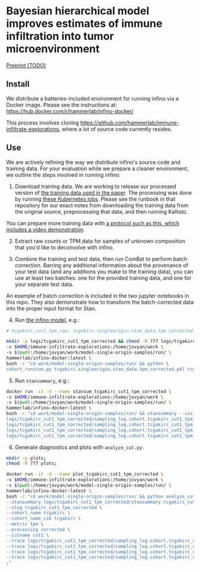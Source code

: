 # Bayesian hierarchical model improves estimates of immune infiltration into tumor microenvironment

[Preprint (TODO)](#)

## Install

We distribute a batteries-included environment for running infino via a Docker image. Please see the instructions at: https://hub.docker.com/r/hammerlab/infino-docker/

This process involves cloning https://github.com/hammerlab/immune-infiltrate-explorations, where a lot of source code currently resides.

## Use

We are actively refining the way we distribute infino's source code and training data. For your evaluation while we prepare a cleaner environment, we outline the steps involved in running infino:

1. Download training data. We are working to release our processed version of [the training data used in the paper](https://www.nature.com/articles/sdata201551). The processing was done by running [these Kubernetes jobs](https://github.com/hammerlab/infiltrate-rnaseq-pipeline/). Please see the runbook in that repository for our exact notes from downloading the training data from the original source, preprocessing that data, and then running Kallisto.

You can prepare more training data with [a protocol such as this, which includes a video demonstration](https://www.ncbi.nlm.nih.gov/pmc/articles/PMC3144656/).

2. Extract raw counts or TPM data for samples of unknown composition that you'd like to deconvolve with infino.

3. Combine the training and test data, then run ComBat to perform batch correction. Barring any additional information about the provenance of your test data (and any additions you make to the training data), you can use at least two batches: one for the provided training data, and one for your separate test data.

An example of batch correction is included in the two jupyter notebooks in this repo. They also demonstrate how to transform the batch-corrected data into the proper input format for Stan. 

4. Run [the infino model](https://github.com/hammerlab/immune-infiltrate-explorations/blob/master/model-single-origin-samples/models/model6.2_negbinom_matrix_correlation_features_oos_optim.stan), e.g.:

```bash
# tcgakirc_cut1_tpm_raw: tcgakirc.singleorigin.stan_data.tpm_corrected.pkl, tcgakirc.standict.cut1.tpm.corrected.pkl

mkdir -p logs/tcgakirc_cut1_tpm_corrected && chmod -R 777 logs/tcgakirc_cut1_tpm_corrected && docker run -it -d --name tcgakirc_cut1_tpm_corrected \
-v $HOME/immune-infiltrate-explorations:/home/jovyan/work \
-v $(pwd):/home/jovyan/work/model-single-origin-samples/run/ \
hammerlab/infino-docker:latest \
bash -c "cd work/model-single-origin-samples/run/ && python \
cohort_runstan.py tcgakirc.singleorigin.stan_data.tpm_corrected.pkl tcgakirc.standict.cut1.tpm.corrected.pkl tcgakirc_cut1_tpm_corrected 2>&1 | tee logs/tcgakirc_cut1_tpm_corrected/run_stan.tcgakirc_cut1_tpm_corrected.consoleout.txt"
```

5. Run `stansummary`, e.g.:

```bash
docker run -it -d --name stansum_tcgakirc_cut1_tpm_corrected \
-v $HOME/immune-infiltrate-explorations:/home/jovyan/work \
-v $(pwd):/home/jovyan/work/model-single-origin-samples/run/ \
hammerlab/infino-docker:latest \
bash -c "cd work/model-single-origin-samples/run/ && stansummary --csv_file=logs/tcgakirc_cut1_tpm_corrected/stansummary.tcgakirc_cut1_tpm_corrected.csv \
logs/tcgakirc_cut1_tpm_corrected/sampling_log.cohort.tcgakirc_cut1_tpm_corrected.txt_0.csv \
logs/tcgakirc_cut1_tpm_corrected/sampling_log.cohort.tcgakirc_cut1_tpm_corrected.txt_1.csv \
logs/tcgakirc_cut1_tpm_corrected/sampling_log.cohort.tcgakirc_cut1_tpm_corrected.txt_2.csv \
logs/tcgakirc_cut1_tpm_corrected/sampling_log.cohort.tcgakirc_cut1_tpm_corrected.txt_3.csv > /dev/null;"
```

6. Generate diagnostics and plots with `analyze_cut.py`:

```bash
mkdir -p plots;
chmod -R 777 plots;

docker run -it -d --name plot_tcgakirc_cut1_tpm_corrected \
-v $HOME/immune-infiltrate-explorations:/home/jovyan/work \
-v $(pwd):/home/jovyan/work/model-single-origin-samples/run/ \
hammerlab/infino-docker:latest \
bash -c "cd work/model-single-origin-samples/run/ && python analyze_cut.py \
--stansummary logs/tcgakirc_cut1_tpm_corrected/stansummary.tcgakirc_cut1_tpm_corrected.csv \
--slug tcgakirc_cut1_tpm_corrected \
--cohort_name tcgakirc \
--cohort_name_cib tcgakirc \
--metric tpm \
--processing corrected \
--cutname cut1 \
--trace logs/tcgakirc_cut1_tpm_corrected/sampling_log.cohort.tcgakirc_cut1_tpm_corrected.txt_0.csv \
--trace logs/tcgakirc_cut1_tpm_corrected/sampling_log.cohort.tcgakirc_cut1_tpm_corrected.txt_1.csv \
--trace logs/tcgakirc_cut1_tpm_corrected/sampling_log.cohort.tcgakirc_cut1_tpm_corrected.txt_2.csv \
--trace logs/tcgakirc_cut1_tpm_corrected/sampling_log.cohort.tcgakirc_cut1_tpm_corrected.txt_3.csv \
;"
```

